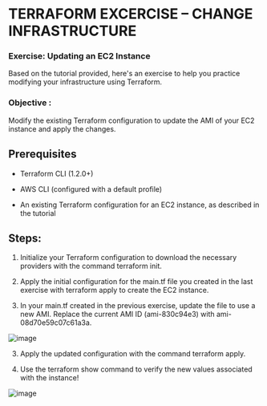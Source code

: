 # TERRAFORM EXCERCISE – CHANGE INFRASTRUCTURE 

 
### Exercise: Updating an EC2 Instance 

Based on the tutorial provided, here's an exercise to help you practice modifying your infrastructure using Terraform. 

### Objective :

Modify the existing Terraform configuration to update the AMI of your EC2 instance and apply the changes. 

 

## Prerequisites 

- Terraform CLI (1.2.0+) 

- AWS CLI (configured with a default profile) 

- An existing Terraform configuration for an EC2 instance, as described in the tutorial 


## Steps:  

1.  Initialize your Terraform configuration to download the necessary providers with the command terraform init. 

2. Apply the initial configuration for the main.tf file you created in the last exercise with terraform apply to create the EC2 instance.  

3. In your main.tf created in the previous exercise, update the file to use a new AMI. Replace the current AMI ID (ami-830c94e3) with ami-08d70e59c07c61a3a.


![image](https://github.com/user-attachments/assets/6be649ca-4607-4ab2-93e3-15ef7680423c)


3.  Apply the updated configuration with the command terraform apply.  

4. Use the terraform show command to verify the new values associated with the instance! 


![image](https://github.com/user-attachments/assets/292b916e-d756-486e-84f1-5a1c2b6965d4)



